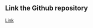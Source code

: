## Link the Github repository


[Link](https://github.com/PersonHood/DeeplyRooted/blob/9bff47d46aa1d4c072b3cafe036496de8a7dfe8f/DeeplyRooted.md)
